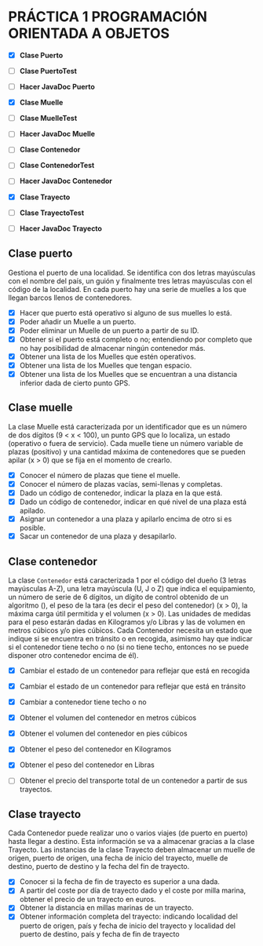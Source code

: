 # PRÁCTICA 1 PROGRAMACIÓN ORIENTADA A OBJETOS


- [x] **Clase Puerto**
- [ ] **Clase PuertoTest**
- [ ] **Hacer JavaDoc Puerto**
- [x] **Clase Muelle**
- [ ] **Clase MuelleTest**
- [ ] **Hacer JavaDoc Muelle**
- [ ] **Clase Contenedor**
- [ ] **Clase ContenedorTest**
- [ ] **Hacer JavaDoc Contenedor**
- [x] **Clase Trayecto**
- [ ] **Clase TrayectoTest**
- [ ] **Hacer JavaDoc Trayecto**


## Clase puerto
Gestiona el puerto de una localidad. Se identifica con dos letras mayúsculas con el nombre del país, un guión y finalmente tres letras mayúsculas con el código de la localidad.
En cada puerto hay una serie de muelles a los que llegan barcos llenos de contenedores.

- [x] Hacer que puerto está operativo si alguno de sus muelles lo está.
- [x] Poder añadir un Muelle a un puerto.
- [x] Poder eliminar un Muelle de un puerto a partir de su ID.
- [x] Obtener si el puerto está completo o no; entendiendo por completo que no hay posibilidad de almacenar ningún contenedor más.
- [x] Obtener una lista de los Muelles que estén operativos.
- [x] Obtener una lista de los Muelles que tengan espacio.
- [x] Obtener una lista de los Muelles que se encuentran a una distancia inferior dada de cierto punto GPS.

## Clase muelle
La clase Muelle está caracterizada por un identificador que es un número de dos dígitos (9 < x < 100), un punto GPS que lo localiza, un estado (operativo o fuera de servicio).
Cada muelle tiene un número variable de plazas (positivo) y una cantidad máxima de contenedores que se pueden apilar (x > 0) que se fija en el momento de crearlo.

- [x] Conocer el número de plazas que tiene el muelle.
- [x] Conocer el número de plazas vacías, semi-llenas y completas.
- [x] Dado un código de contenedor, indicar la plaza en la que está.
- [x] Dado un código de contenedor, indicar en qué nivel de una plaza está apilado.
- [x] Asignar un contenedor a una plaza y apilarlo encima de otro si es posible.
- [x] Sacar un contenedor de una plaza y desapilarlo.

## Clase contenedor
La clase `Contenedor` está caracterizada 1 por el código del dueño (3 letras mayúsculas A-Z), una letra mayúscula (U, J o Z) que indica el equipamiento, un número de serie de 6 dígitos, un dígito de control obtenido de un algoritmo (), el peso de la tara (es decir el peso del contenedor) (x > 0), la máxima carga útil permitida y el volumen (x > 0). Las unidades de medidas para el peso estarán dadas en Kilogramos y/o Libras y las de volumen en metros cúbicos y/o pies cúbicos. Cada Contenedor necesita un estado que indique si se encuentra en tránsito o en recogida, asimismo hay que indicar si el contenedor tiene techo o no (si no tiene techo, entonces no se puede disponer otro contenedor encima
de él).

- [x] Cambiar el estado de un contenedor para reflejar que está en recogida
- [x] Cambiar el estado de un contenedor para reflejar que está en tránsito
- [x] Cambiar a contenedor tiene techo o no
- [x] Obtener el volumen del contenedor en metros cúbicos
- [x] Obtener el volumen del contenedor en pies cúbicos
- [x] Obtener el peso del contenedor en Kilogramos
- [x] Obtener el peso del contenedor en Libras
- [ ] Obtener el precio del transporte total de un contenedor a partir de sus trayectos.


## Clase trayecto
Cada Contenedor puede realizar uno o varios viajes (de puerto en puerto) hasta llegar a destino. Esta información se va a almacenar gracias a la clase Trayecto. Las instancias de la clase Trayecto deben almacenar un muelle de origen, puerto de origen, una fecha de inicio del trayecto, muelle de destino, puerto de destino y la fecha del fin de trayecto.

- [x] Conocer si la fecha de fin de trayecto es superior a una dada.
- [x] A partir del coste por día de trayecto dado y el coste por milla marina, obtener el precio de un trayecto en euros.
- [x] Obtener la distancia en millas marinas de un trayecto.
- [x] Obtener información completa del trayecto: indicando localidad del puerto de origen, país y fecha de inicio del trayecto y localidad del puerto de destino, país y fecha de fin de trayecto
